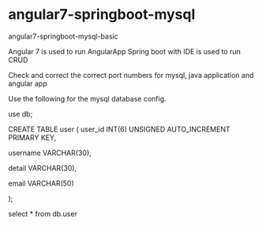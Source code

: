 # angular7-springboot-mysql
angular7-springboot-mysql-basic

Angular 7 is used to run AngularApp
Spring boot with IDE is used to run CRUD

Check and correct the correct port numbers for mysql, java application and angular app


Use the following for the mysql database config.

use db;

CREATE TABLE user (
user_id INT(6) UNSIGNED AUTO_INCREMENT PRIMARY KEY,

username VARCHAR(30),

detail VARCHAR(30),

email VARCHAR(50)

);

select * from db.user

